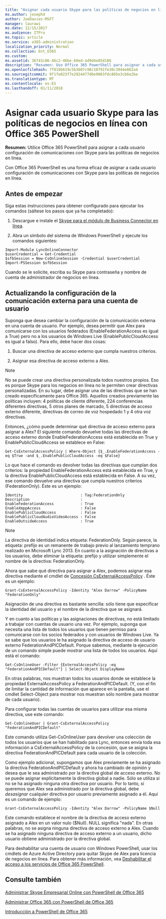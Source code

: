 ```yaml
---
title: "Asignar cada usuario Skype para las políticas de negocios en línea con Office 365 PowerShell"
ms.author: josephd
author: JoeDavies-MSFT
manager: laurawi
ms.date: 12/15/2017
ms.audience: ITPro
ms.topic: article
ms.service: o365-administration
localization_priority: Normal
ms.collection: Ent_O365
ms.custom: 
ms.assetid: 36743c86-46c2-46be-b9ed-ad9d4e85d186
description: "Resumen: Uso Office 365 PowerShell para asignar a cada usuario configuración de comunicaciones con Skype para las políticas de negocios en línea."
ms.openlocfilehash: 7f819b619c5b3607c98c10791fe30c3944e862a4
ms.sourcegitcommit: 9f1fe023f7e2924477d6e9003fdc805e3cb6e2be
ms.translationtype: MT
ms.contentlocale: es-ES
ms.lasthandoff: 01/11/2018
---
```

# <a name="assign-per-user-skype-for-business-online-policies-with-office-365-powershell"></a>Asignar cada usuario Skype para las políticas de negocios en línea con Office 365 PowerShell

 **Resumen:** Utilice Office 365 PowerShell para asignar a cada usuario configuración de comunicaciones con Skype para las políticas de negocios en línea.
  
Con Office 365 PowerShell es una forma eficaz de asignar a cada usuario configuración de comunicaciones con Skype para las políticas de negocios en línea.
  
## <a name="before-you-begin"></a>Antes de empezar

Siga estas instrucciones para obtener configurado para ejecutar los comandos (sáltese los pasos que ya ha completado):
  
1. Descargue e instale el [Skype para el módulo de Business Connector en línea](https://www.microsoft.com/en-us/download/details.aspx?id=39366).
    
2. Abra un símbolo del sistema de Windows PowerShell y ejecute los comandos siguientes: 
    
  ```
  Import-Module LyncOnlineConnector
$userCredential = Get-Credential
$sfbSession = New-CsOnlineSession -Credential $userCredential
Import-PSSession $sfbSession
  ```
Cuando se le solicite, escriba su Skype para contraseña y nombre de cuenta de administrador de negocios en línea.
    
## <a name="updating-external-communication-settings-for-a-user-account"></a>Actualizando la configuración de la comunicación externa para una cuenta de usuario

Suponga que desea cambiar la configuración de la comunicación externa en una cuenta de usuario. Por ejemplo, desea permitir que Alex para comunicarse con los usuarios federados (EnableFederationAccess es igual a True) pero no a los usuarios de Windows Live (EnablePublicCloudAccess es igual a falso). Para ello, debe hacer dos cosas:
  
1. Buscar una directiva de acceso externo que cumpla nuestros criterios.
    
2. Asignar esa directiva de acceso externo a Alex.
    
> [!NOTE]
>  No se puede crear una directiva personalizada todos nuestros propios. Eso es porque Skype para los negocios en línea no le permiten crear directivas personalizadas. En su lugar, debe asignar una de las directivas que se han creado específicamente para Office 365. Aquellos creados previamente las políticas incluyen: 4 políticas de cliente diferente, 224 conferencias diferentes directivas, 5 otros planes de marcado, 5 directivas de acceso externo diferente, directivas de correo de voz hospedado 1 y 4 otra voz directivas.
  
Entonces, ¿cómo puede determinar qué directiva de acceso externo para asignar a Alex? El siguiente comando devuelve todas las directivas de acceso externo donde EnableFederationAccess está establecida en True y EnablePublicCloudAccess se establece en False:
  
```
Get-CsExternalAccessPolicy | Where-Object {$_.EnableFederationAccess -eq $True -and $_.EnablePublicCloudAccess -eq $False}
```

Lo que hace el comando es devolver todas las directivas que cumplan dos criterios: la propiedad EnableFederationAccess está establecida en True, y la directiva EnablePublicCloudAccess está establecida en False. A su vez, ese comando devuelve una directiva que cumpla nuestros criterios (FederationOnly). Éste es un ejemplo:
  
```
Identity                          : Tag:FederationOnly
Description                       :
EnableFederationAccess            : True
EnableXmppAccess                  : False
EnablePublicCloudAccess           : False
EnablePublicCloudAudioVideoAccess : False
EnableOutsideAccess               : True
```

> [!NOTE]
> La directiva de identidad indica etiqueta: FederationOnly. Según parece, la etiqueta: prefijo es un remanente de trabajo previo al lanzamiento temprano realizado en Microsoft Lync 2013. En cuanto a la asignación de directivas a los usuarios, debe eliminar la etiqueta: prefijo y utilizar simplemente el nombre de la directiva: FederationOnly. 
  
Ahora que sabe qué directiva para asignar a Alex, podemos asignar esa directiva mediante el cmdlet de [Concesión CsExternalAccessPolicy](https://go.microsoft.com/fwlink/?LinkId=523974) . Éste es un ejemplo:
  
```
Grant-CsExternalAccessPolicy -Identity "Alex Darrow" -PolicyName "FederationOnly"
```

Asignación de una directiva es bastante sencilla: sólo tiene que especificar la identidad del usuario y el nombre de la directiva que se asignará. 
  
Y en cuanto a las políticas y las asignaciones de directivas, no está limitado a trabajar con cuentas de usuario una vez. Por ejemplo, suponga que necesita una lista de todos los usuarios que tienen permiso para comunicarse con los socios federados y con usuarios de Windows Live. Ya se sabe que los usuarios le ha asignado la directiva de acceso de usuario externo FederationAndPICDefault. Porque sabemos, mediante la ejecución de un comando simple puede mostrar una lista de todos los usuarios. Aquí está el comando:
  
```
Get-CsOnlineUser -Filter {ExternalAccessPolicy -eq "FederationAndPICDefault"} | Select-Object DisplayName
```

En otras palabras, nos muestran todos los usuarios donde se establece la propiedad ExternalAccessPolicy a FederationAndPICDefault. (Y, con el fin de limitar la cantidad de información que aparece en la pantalla, use el cmdlet Select-Object para mostrar nos muestran sólo nombre para mostrar de cada usuario). 
  
Para configurar todas las cuentas de usuarios para utilizar esa misma directiva, use este comando:
  
```
Get-CsOnlineUser | Grant-CsExternalAccessPolicy "FederationAndPICDefault"
```

Este comando utiliza Get-CsOnlineUser para devolver una colección de todos los usuarios que se han habilitado para Lync, entonces envía toda esa información a CsExternalAccessPolicy de la concesión, que se asigna la directiva FederationAndPICDefault para cada usuario de la colección.
  
Como ejemplo adicional, supongamos que Alex previamente se ha asignado la directiva FederationAndPICDefault y ahora ha cambiado de opinión y desea que le sea administrado por la directiva global de acceso externo. No se puede asignar explícitamente la directiva global a nadie. Sólo se utiliza si no se ha asignado ninguna otra directiva por usuario. Por lo tanto, si queremos que Alex sea administrado por la directiva global, debe *desasignar* cualquier directiva por usuario previamente asignado a él. Aquí es un comando de ejemplo:
  
```
Grant-CsExternalAccessPolicy -Identity "Alex Darrow" -PolicyName $Null
```

Este comando establece el nombre de la directiva de acceso externo asignado a Alex en un valor nulo ($Null). NULL significa "nada". En otras palabras, no se asigna ninguna directiva de acceso externo a Alex. Cuando se ha asignado ninguna directiva de acceso externo a un usuario, dicho usuario obtiene administrado por la directiva global.
  
Para deshabilitar una cuenta de usuario con Windows PowerShell, usar los cmdlets de Azure Active Directory para quitar Skype de Alex para licencia de negocios en línea. Para obtener más información, vea [Deshabilitar el acceso a los servicios de Office 365 PowerShell](assign-licenses-to-user-accounts-with-office-365-powershell.md).
  
## <a name="see-also"></a>Consulte también

#### 

[Administrar Skype Empresarial Online con PowerShell de Office 365](manage-skype-for-business-online-with-office-365-powershell.md)
  
[Administrar Office 365 con PowerShell de Office 365](manage-office-365-with-office-365-powershell.md)
  
[Introducción a PowerShell de Office 365](getting-started-with-office-365-powershell.md)

